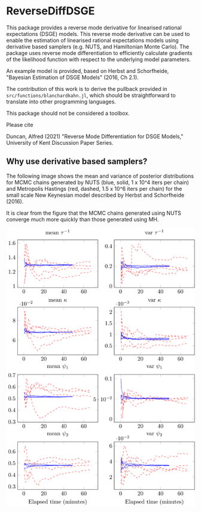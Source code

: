 # ReverseDiffDSGE

This package provides a reverse mode derivative for linearised rational expectations
(DSGE) models.
This reverse mode derivative can be used to enable the estimation of linearised rational
expectations models using derivative based samplers (e.g. NUTS, and Hamiltonian Monte Carlo).
The package uses reverse mode differentiation to efficiently calculate
gradients of the likelihood function with respect to the underlying model
parameters.

An example model is provided, based on Herbst and Schorfheide,
"Bayesian Estimation of DSGE Models" (2016, Ch 2.1).

The contribution of this work is to derive the pullback provided in `src/functions/blanchardkahn.jl`,
which should be straightforward to translate into other programming languages.

This package should not be considered a toolbox.

Please cite

Duncan, Alfred (2021) "Reverse Mode Differentiation for DSGE Models,"
University of Kent Discussion Paper Series.

## Why use derivative based samplers?

The following image shows the mean and variance of posterior distributions
for MCMC chains generated by NUTS (blue, solid, 1 x 10^4 iters per chain)
and Metropolis Hastings (red, dashed, 1.5 x 10^6 iters per chain)
for the small scale New Keynesian model described by Herbst and Schorfheide (2016).

It is clear from the figure that the MCMC chains generated using NUTS
 converge much more quickly than those generated using MH.

![](assets/chains_t.svg)
